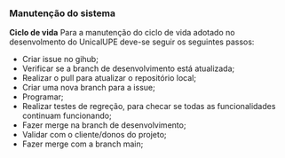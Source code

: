 ### Manutenção do sistema

**Ciclo de vida**
Para a manutenção do ciclo de vida adotado no desenvolmento do UnicalUPE deve-se seguir os seguintes passos:

 - Criar issue no gihub;
 - Verificar se a branch de desenvolvimento está atualizada;
 - Realizar o pull para atualizar o repositório local;
 - Criar uma nova branch para a issue;
 - Programar;
 - Realizar testes de regreção, para checar se todas as funcionalidades continuam funcionando;
 - Fazer merge na branch de desenvolvimento;
 - Validar com o cliente/donos do projeto;
 - Fazer merge com a branch main;